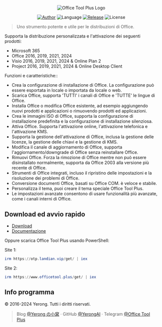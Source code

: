 #

<p align="center">
<img alt="Office Tool Plus Logo" src="https://otp.landian.vip/static/images/logo.webp"/>
</p>

<p align="center">
<a href="https://www.coolhub.top/" target="_blank"><img alt="Author" src="https://img.shields.io/badge/Author-Yerong-blue?style=flat-square"/></a>
<img alt="Language" src="https://img.shields.io/badge/Language-C%23-green?style=flat-square"/>
<a href="https://otp.landian.vip/" target="_blank"><img alt="Release" src="https://img.shields.io/github/v/release/YerongAI/Office-Tool?style=flat-square"/></a>
<img alt="License" src="https://img.shields.io/github/license/YerongAI/Office-Tool?style=flat-square"/>
</p>

> Uno strumento potente e utile per le distribuzioni di Office.

Supporta la distribuzione personalizzata e l'attivazione dei seguenti prodotti:

- Microsoft 365
- Office 2016, 2019, 2021, 2024
- Visio 2016, 2019, 2021, 2024 & Online Plan 2
- Project 2016, 2019, 2021, 2024 & Online Desktop Client

Funzioni e caratteristiche::
  
- Crea la configurazione di installazione di Office. La configurazione può essere esportata in locale o importata da locale o web.
- Scarica Office, supporta 'TUTTI' i canali di Office e 'TUTTE' le lingue di Office.
- Installa Office o modifica Office esistente, ad esempio aggiungendo nuovi prodotti e applicazioni o rimuovendo prodotti ed applicazioni.
- Crea le immagini ISO di Office, supporta la configurazione di installazione predefinita e la configurazione di installazione silenziosa.
- Attiva Office. Supporta l'attivazione online, l'attivazione telefonica e l'attivazione KMS.
- Supporta la gestione dell'attivazione di Office, inclusa la gestione delle licenze, la gestione delle chiavi e la gestione di KMS.
- Modifica il canale di aggiornamento di Office, supporta l'aggiornamento/downgrade di Office senza reinstallare Office.
- Rimuovi Office. Forza la rimozione di Office mentre non può essere disinstallato normalmente, supporta da Office 2003 alla versione più recente di Office.
- Strumenti di Office integrati, incluso il ripristino delle impostazioni e la risoluzione dei problemi di Office.
- Conversione documenti Office, basati su Office COM. è veloce e stabile.
- Personalizza il tema, puoi creare il tema speciale Office Tool Plus.
- Le impostazioni avanzate consentono di usare funzionalità più avanzate, come i canali interni di Office.

## Download ed avvio rapido

- [Download](https://otp.landian.vip/download.html)
- [Documentazione](https://otp.landian.vip/help/)

Oppure scarica Office Tool Plus usando PowerShell:

Site 1:

```powershell
irm https://otp.landian.vip/get/ | iex
```

Site 2:

```powershell
irm https://www.officetool.plus/get/ | iex
```

## Info programma

© 2016-2024 Yerong. Tutti i diritti riservati.

> Blog [@Yerong の小窝](https://www.coolhub.top/) · GitHub [@YerongAI](https://github.com/YerongAI) · Telegram [@Office Tool Plus](https://t.me/s/otp_channel)
